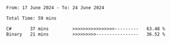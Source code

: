 <!--START_SECTION:waka-->

```txt
From: 17 June 2024 - To: 24 June 2024

Total Time: 59 mins

C#       37 mins         >>>>>>>>>>>>>>>>---------   63.48 %
Binary   21 mins         >>>>>>>>>----------------   36.52 %
```

<!--END_SECTION:waka-->
